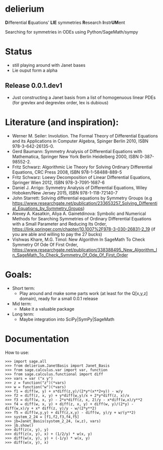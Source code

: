 # delierium
<b>D</b>ifferential <b>E</b>quations' <b>LIE</b> symmetries <b>R</b>esearch <b>I</b>nstr<b>UM</b>ent

Searching for symmetries in ODEs using Python/SageMath/sympy

# Status

* still playing around with Janet bases
* Lie ouput form a alpha

## Release 0.0.1.dev1

* Just constructing a Janet basis from a list of homogenuous linear PDEs (for grevlex and degrevlex order,
lex is dubious)


# Literature (and inspiration):
* Werner M. Seiler: Involution. The Formal Theory of Differential Equations and its Applications in Computer Algebra, Spinger Berlin 2010, ISBN 978-3-642-26135-0.
* Gerd Baumann: Symmetry Analysis of Differential Equations with Mathematica, Springer New York Berlin Heidelberg 2000, ISBN 0-387-98552-2.
* Fritz Schwarz: Algorithmic Lie Theory for Solving Ordinary Differential Equations, CRC Press 2008, ISBN 978-1-58488-889-5
* Fritz Schwarz: Loewy Decomposition of Linear Differential Equations, Springer Wien 2012, ISBN 978-3-7091-1687-6
* Daniel J. Arrigo: Symmetry Analysis of Differential Equations, Wiley Hoboken/New Jersey 2015, ISBN 978-1-118-72140-7
* John Starrett: Solving differential equations by Symmetry Groups  (e.g https://www.researchgate.net/publication/233653257_Solving_Differential_Equations_by_Symmetry_Groups)
* Alexey A. Kasatkin, Aliya A. Gainetdinova: Symbolic and Numerical Methods for Searching Symmetries of Ordinary Differential Equations with a Small Parameter and Reducing Its Order, https://link.springer.com/chapter/10.1007%2F978-3-030-26831-2_19 (if you are able and willing to pay the 27 bucks)
* Vishwas Khare, M.G. Timol: New Algorithm In SageMath To Check Symmetry Of Ode Of First Order, https://www.researchgate.net/publication/338388495_New_Algorithm_In_SageMath_To_Check_Symmetry_Of_Ode_Of_First_Order

# Goals:

* Short term:
    * Play around and make some parts work (at least for the Q[x,y,z] domain), ready for a small 0.0.1 release
* Mid term:
    * Make it a valuable package
* Long term:
    * Maybe integration into SciPy|SymPy|SageMath



# Documentation

How to use:

    >>> import sage.all
    >>> from delierium.JanetBasis import Janet_Basis
    >>> from sage.calculus.var import var, function
    >>> from sage.calculus.functional import diff
    >>> vars = var ("x y")
    >>> z = function("z")(*vars)
    >>> w = function("w")(*vars)
    >>> f1 = diff(w, y) + x*diff(z,y)/(2*y*(x**2+y)) - w/y
    >>> f2 = diff(z, x, y) + y*diff(w,y)/x + 2*y*diff(z, x)/x
    >>> f3 = diff(w, x, y) - 2*x*diff(z, x, 2)/y - x*diff(w,x)/y**2
    >>> f4 = diff(w, x, y) + diff(z, x, y) + diff(w, y)/(2*y) - diff(w,x)/y + x* diff(z, y)/y - w/(2*y**2)
    >>> f5 = diff(w,y,y) + diff(z,x,y) - diff(w, y)/y + w/(y**2)
    >>> system_2_24 = [f1,f2,f3,f4,f5]
    >>> jb=Janet_Basis(system_2_24, (w,z), vars)
    >>> jb.show()
    >>> diff(z(x, y), y)
    >>> diff(z(x, y), x) + (1/2/y) * w(x, y)
    >>> diff(w(x, y), y) + (-1/y) * w(x, y)
    >>> diff(w(x, y), x)
